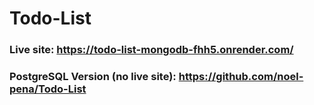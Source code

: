 # Todo-List

### Live site: https://todo-list-mongodb-fhh5.onrender.com/

### PostgreSQL Version (no live site): https://github.com/noel-pena/Todo-List
